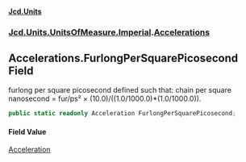 #### [Jcd.Units](index.md 'index')
### [Jcd.Units.UnitsOfMeasure.Imperial](Jcd.Units.UnitsOfMeasure.Imperial.md 'Jcd.Units.UnitsOfMeasure.Imperial').[Accelerations](Accelerations.md 'Jcd.Units.UnitsOfMeasure.Imperial.Accelerations')

## Accelerations.FurlongPerSquarePicosecond Field

furlong per square picosecond defined such that: chain per square nanosecond = fur/ps² × (10.0)/((1.0/1000.0)*(1.0/1000.0)).

```csharp
public static readonly Acceleration FurlongPerSquarePicosecond;
```

#### Field Value
[Acceleration](Acceleration.md 'Jcd.Units.UnitTypes.Acceleration')